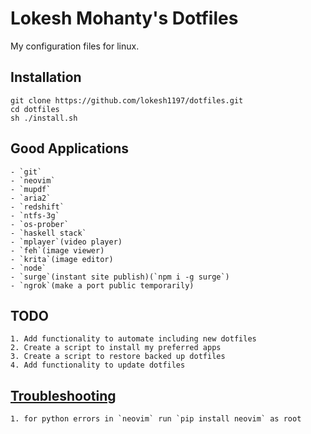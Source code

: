 # Lokesh Mohanty's Dotfiles

My configuration files for linux.

## Installation

    git clone https://github.com/lokesh1197/dotfiles.git
    cd dotfiles
    sh ./install.sh

## Good Applications
    - `git`
    - `neovim`
    - `mupdf`
    - `aria2`
    - `redshift`
    - `ntfs-3g`
    - `os-prober`
    - `haskell stack`
    - `mplayer`(video player)
    - `feh`(image viewer)
    - `krita`(image editor)
    - `node`
    - `surge`(instant site publish)(`npm i -g surge`)
    - `ngrok`(make a port public temporarily)

## TODO

    1. Add functionality to automate including new dotfiles
    2. Create a script to install my preferred apps
    3. Create a script to restore backed up dotfiles
    4. Add functionality to update dotfiles

## [Troubleshooting](./Troubleshoot.md)
    
    1. for python errors in `neovim` run `pip install neovim` as root
